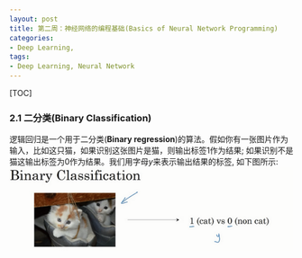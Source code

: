 ```yaml
---
layout: post
title: 第二周：神经网络的编程基础(Basics of Neural Network Programming)
categories:
- Deep Learning, 
tags:
- Deep Learning, Neural Network
---
```

[TOC]
### 2.1 二分类(Binary Classification) 
逻辑回归是一个用于二分类(**Binary regression**)的算法。假如你有一张图片作为输入，比如这只猫，如果识别这张图片是猫，则输出标签1作为结果; 如果识别不是猫这输出标签为0作为结果。我们用字母$y$来表示输出结果的标签, 如下图所示:
 ![](/media/pic2019/deeplearning_Andrew/lesson1/binary_classification_cat.png)



